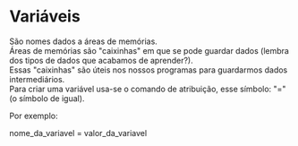 # Variáveis

São nomes dados a áreas de memórias. <br />
Áreas de memórias são "caixinhas" em que se pode guardar dados (lembra dos tipos de dados que acabamos de aprender?).
<br >
Essas "caixinhas" são úteis nos nossos programas para guardarmos dados intermediários. <br>
Para criar uma variável usa-se o comando de atribuição, esse símbolo: "=" (o símbolo de igual).

Por exemplo:

nome_da_variavel = valor_da_variavel